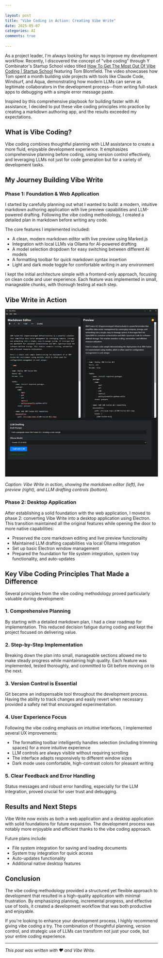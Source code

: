 ```yaml
---

layout: post
title: "Vibe Coding in Action: Creating Vibe Write"
date: 2025-05-07
categories: AI
comments: true

---
```


As a project leader, I'm always looking for ways to improve my development workflow. Recently, I discovered the concept of "vibe coding" through Y Combinator's Startup School video titled <a href="https://youtu.be/BJjsfNO5JTo?si=-GRCNFJUJ-Q6thmZ" target="_blank" rel="noopener noreferrer">How To Get The Most Out Of Vibe Coding | Startup School</a> featuring Tom Blomfield. The video showcases how Tom spent a month building side projects with tools like Claude Code, Windsurf, and Aqua, demonstrating how modern LLMs can serve as legitimate collaborators in the development process—from writing full-stack apps to debugging with a simple error message paste.

Inspired by this comprehensive playbook for building faster with AI assistance, I decided to put these vibe coding principles into practice by creating a markdown authoring app, and the results exceeded my expectations.

## What is Vibe Coding?

Vibe coding combines thoughtful planning with LLM assistance to create a more fluid, enjoyable development experience. It emphasizes comprehensive planning before coding, using version control effectively, and leveraging LLMs not just for code generation but for a variety of development tasks.

## My Journey Building Vibe Write

### Phase 1: Foundation & Web Application

I started by carefully planning out what I wanted to build: a modern, intuitive markdown authoring application with live preview capabilities and LLM-powered drafting. Following the vibe coding methodology, I created a detailed plan in markdown before writing any code.

The core features I implemented included:

- A clean, modern markdown editor with live preview using Marked.js
- Integration with local LLMs via Ollama for AI-powered drafting
- A model selection dropdown for easy switching between different AI models
- A formatting toolbar for quick markdown syntax insertion
- Light and dark mode toggle for comfortable writing in any environment

I kept the initial architecture simple with a frontend-only approach, focusing on clean code and user experience. Each feature was implemented in small, manageable chunks, with thorough testing at each step.

## Vibe Write in Action

![Vibe Write Interface](/assets/images/posts/vibe_code/vibewrite.png)

*Caption: Vibe Write in action, showing the markdown editor (left), live preview (right), and LLM drafting controls (bottom).*

### Phase 2: Desktop Application

After establishing a solid foundation with the web application, I moved to phase 2: converting Vibe Write into a desktop application using Electron. This transition maintained all the original features while opening the door to more native capabilities:

- Preserved the core markdown editing and live preview functionality
- Maintained LLM drafting capabilities via local Ollama integration
- Set up basic Electron window management
- Prepared the foundation for file system integration, system tray functionality, and auto-updates

## Key Vibe Coding Principles That Made a Difference

Several principles from the vibe coding methodology proved particularly valuable during development:

### 1. Comprehensive Planning

By starting with a detailed markdown plan, I had a clear roadmap for implementation. This reduced decision fatigue during coding and kept the project focused on delivering value.

### 2. Step-by-Step Implementation

Breaking down the plan into small, manageable sections allowed me to make steady progress while maintaining high quality. Each feature was implemented, tested thoroughly, and committed to Git before moving on to the next.

### 3. Version Control is Essential

Git became an indispensable tool throughout the development process. Having the ability to track changes and easily revert when necessary provided a safety net that encouraged experimentation.

### 4. User Experience Focus

Following the vibe coding emphasis on intuitive interfaces, I implemented several UX improvements:

- The formatting toolbar intelligently handles selection (including trimming spaces) for a more intuitive experience
- LLM controls are always visible without requiring scrolling
- The interface adapts responsively to different window sizes
- Dark mode uses comfortable, high-contrast colors for pleasant writing

### 5. Clear Feedback and Error Handling

Status messages and robust error handling, especially for the LLM integration, proved crucial for user trust and debugging.

## Results and Next Steps

Vibe Write now exists as both a web application and a desktop application with solid foundations for future expansion. The development process was notably more enjoyable and efficient thanks to the vibe coding approach.

Future plans include:

- File system integration for saving and loading documents
- System tray integration for quick access
- Auto-updates functionality
- Additional native desktop features

## Conclusion

The vibe coding methodology provided a structured yet flexible approach to development that resulted in a high-quality application with minimal frustration. By emphasizing planning, incremental progress, and effective use of tools, it created a development workflow that was both productive and enjoyable.

If you're looking to enhance your development process, I highly recommend giving vibe coding a try. The combination of thoughtful planning, version control, and strategic use of LLMs can transform not just your code, but your entire coding experience.

---

*This post was written with ❤️ and Vibe Write.*
